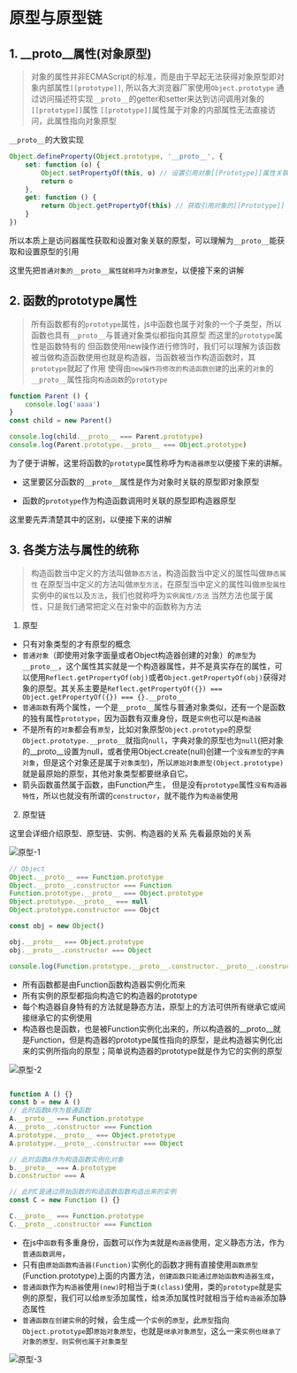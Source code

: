 # 原型与原型链

## 1. __proto__属性(对象原型)

> 对象的属性并非ECMAScript的标准，而是由于早起无法获得对象原型即对象内部属性```[[prototype]]```, 所以各大浏览器厂家使用```Object.prototype```
> 通过访问描述符实现```__proto__```的getter和setter来达到访问调用对象的```[[prototype]]```属性
> ```[[prototype]]```属性属于对象的内部属性无法直接访问，此属性指向对象原型

```__proto__```的大致实现

```js
Object.defineProperty(Object.prototype, '__proto__', {
    set: function (o) {
        Object.setPropertyOf(this, o) // 设置引用对象[[Prototype]]属性关联的原型为o
        return o
    },
    get: function () {
        return Object.getPropertyOf(this) // 获取引用对象的[[Prototype]]
    }
})
```

所以本质上是访问器属性获取和设置对象关联的原型，可以理解为```__proto__```能获取和设置原型的引用

这里先把```普通对象的__proto__属性就称呼为对象原型```，以便接下来的讲解

## 2. 函数的prototype属性

> 所有函数都有的```prototype```属性，js中函数也属于对象的一个子类型，所以函数也具有```__proto__```与普通对象类似都指向其原型
> 而这里的```prototype```属性是函数特有的
> 但函数使用new操作进行修饰时，我们可以理解为该函数被当做构造函数使用也就是构造器，当函数被当作构造函数时，其```prototype```就起了作用
> 使得由```new操作符修改的构造函数创建```的出来的```对象```的```__proto__```属性指向```构造函数```的```prototype```

```js
function Parent () {
    console.log('aaaa')
}
const child = new Parent()

console.log(child.__proto__ === Parent.prototype)
console.log(Parent.prototype.__proto__ === Object.prototype)

```

为了便于讲解，这里将函数的```prototype```属性称呼为```构造器原型```以便接下来的讲解。

+ 这里要区分函数的```__proto__```属性是作为对象时关联的原型即对象原型

+ 函数的```prototype```作为构造函数调用时关联的原型即构造器原型
  
这里要先弄清楚其中的区别，以便接下来的讲解

## 3. 各类方法与属性的统称

> 构造函数当中定义的方法叫做```静态方法```，构造函数当中定义的属性叫做```静态属性```
> 在原型当中定义的方法叫做```原型方法```，在原型当中定义的属性叫做```原型属性```
> 实例中的```属性```以及```方法```，我们也就称呼为```实例属性/方法```
> 当然方法也属于属性，只是我们通常把定义在对象中的函数称为方法

1. 原型

+ 只有对象类型的才有原型的概念
+ ```普通对象```（即使用对象字面量或者Object构造器创建的对象）的```原型```为```__proto__```，这个属性其实就是一个构造器属性，并不是真实存在的属性，可以使用```Reflect.getPropertyOf(obj)```或者```Object.getPropertyOf(obj)```获得对象的原型。其关系主要是```Reflect.getPropertyOf({}) === Object.getPropertyOf({}) === {}.__proto__```
+ ```普通函数```有两个属性，一个是```__proto__```属性与普通对象类似，还有一个是函数的独有属性```prototype```，因为函数有双重身份，既是```实例```也可以是```构造器```
+ 不是所有的```对象```都会有```原型```，比如对象原型```Object.prototype```的原型```Object.prototype.__proto__```就指向```null```，字典对象的原型也为```null```(把对象的__proto__设置为null，或者使用Object.create(null)创建一个```没有原型```的```字典对象```，但是这个对象还是属于```对象类型```)，所以```原始对象原型(Object.prototype)```就是最原始的原型，其他对象类型都要继承自它。
+ 箭头函数虽然属于函数，由Function产生， 但是没有```prototype```属性```没有构造器特性```，所以也就没有所谓的```constructor```，就不能作为```构造器```使用

2. 原型链

这里会详细介绍原型、原型链、实例、构造器的关系 先看最原始的关系

![原型-1](./prototype-1.png)

```js
// Object
Object.__proto__ === Function.prototype
Object.__proto__.constructor === Function
Function.prototype.__proto__ === Object.prototype
Object.prototype.__proto__ === null
Object.prototype.constructor === Objct

const obj = new Object()

obj.__proto__ === Object.prototype
obj.__proto__.constructor === Object

console.log(Function.prototype.__proto__.constructor.__proto__.constructor === Function)
```

+ 所有函数都是由Function函数构造器实例化而来
+ 所有实例的原型都指向构造它的构造器的prototype
+ 每个构造器自身特有的方法就是静态方法，原型上的方法可供所有继承它或间接继承它的实例使用
+ 构造器也是函数，也是被Function实例化出来的，所以构造器的__proto__就是Function，但是构造器的prototype属性指向的原型，是此构造器实例化出来的实例所指向的原型；简单说构造器的prototype就是作为它的实例的原型

![原型-2](./prototype-2.png)

```js

function A () {}
const b = new A ()
// 此时函数A作为普通函数
A.__proto__ === Function.prototype
A.__proto__.constructor === Function
A.prototype.__proto__ === Object.prototype
A.prototype.__proto__.constructor === Object

// 此时函数A作为构造函数实例化对象
b.__proto__ === A.prototype
b.constructor === A

// 此时C是通过原始函数的构造函数函数构造出来的实例
const C = new Function () {}

C.__proto__ === Function.prototype
C.__proto__.constructor === Function

```

+ 在js中```函数```有多重身份，函数可以作为```类```就是```构造器```使用，定义静态方法，作为```普通函数调用```，
+ 只有由```原始函数构造器(Function)```实例化的函数才拥有直接使用```函数原型```(Function.prototype)上面的内置方法，```创建函数只能通过原始函数构造器生成```，
+ ```普通函数```作为```构造器```使用```(new)```时相当于```类(class)```使用，类的```prototype```就是实例的原型，我们可以给```原型```添加属性，给```类```添加属性时就相当于给```构造器```添加静态属性
+ ```普通函数在创建实例```的时候，会生成一个```实例```的```原型```，此```原型```指向```Object.prototype```即```原始对象原型```，也就是```继承对象原型```，这么一来```实例也继承了对象的原型，则实例也属于对象类型```

![原型-3](./prototype-3.png)